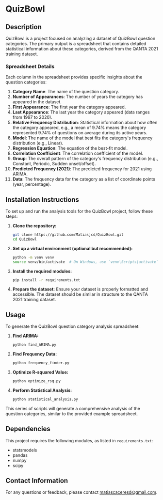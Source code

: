 # QuizBowl

## Description

QuizBowl is a project focused on analyzing a dataset of QuizBowl question categories. The primary output is a spreadsheet that contains detailed statistical information about these categories, derived from the QANTA 2021 training dataset.

### Spreadsheet Details

Each column in the spreadsheet provides specific insights about the question categories:

1. **Category Name**: The name of the question category.
2. **Number of Appearances**: The number of years the category has appeared in the dataset.
3. **First Appearance**: The first year the category appeared.
4. **Last Appearance**: The last year the category appeared (data ranges from 1997 to 2020).
5. **Relative Frequency Distribution**: Statistical information about how often the category appeared, e.g., a mean of 9.74% means the category represented 9.74% of questions on average during its active years.
6. **Model**: The name of the model that best fits the category's frequency distribution (e.g., Linear).
7. **Regression Equation**: The equation of the best-fit model.
8. **Correlation Coefficient**: The correlation coefficient of the model.
9. **Group**: The overall pattern of the category's frequency distribution (e.g., Constant, Periodic, Sudden onset/offset).
10. **Predicted Frequency (2021)**: The predicted frequency for 2021 using ARIMA.
11. **Data**: The frequency data for the category as a list of coordinate points (year, percentage).

## Installation Instructions

To set up and run the analysis tools for the QuizBowl project, follow these steps:

1. **Clone the repository:**
    ```bash
    git clone https://github.com/Matiasjcd/QuizBowl.git
    cd QuizBowl
    ```

2. **Set up a virtual environment (optional but recommended):**
    ```bash
    python -m venv venv
    source venv/bin/activate  # On Windows, use `venv\Scripts\activate`
    ```

3. **Install the required modules:**
    ```bash
    pip install -r requirements.txt
    ```

4. **Prepare the dataset:**
    Ensure your dataset is properly formatted and accessible. The dataset should be similar in structure to the QANTA 2021 training dataset.

## Usage

To generate the QuizBowl question category analysis spreadsheet:

1. **Find ARIMA:**
    ```bash
    python find_ARIMA.py
    ```

2. **Find Frequency Data:**
    ```bash
    python frequency_finder.py
    ```

3. **Optimize R-squared Value:**
    ```bash
    python optimize_rsq.py
    ```

4. **Perform Statistical Analysis:**
    ```bash
    python statistical_analysis.py
    ```

This series of scripts will generate a comprehensive analysis of the question categories, similar to the provided example spreadsheet.

## Dependencies

This project requires the following modules, as listed in `requirements.txt`:
- statsmodels
- pandas
- numpy
- scipy

## Contact Information

For any questions or feedback, please contact matiascaceresd@gmail.com.
